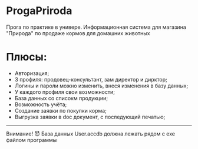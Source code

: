 # ProgaPriroda
Прога по практике в универе. Информационная система для магазина "Природа" по продаже кормов для домашних животных
# Плюсы:
* Авторизация;
* 3 профиля: продовец-консультант, зам директор и дирктор;
* Логины и пароли можно изменить, внеся изменения в базу данных;
* У каждого профиля свои возможности;
* База данных со списокм продукции;
* Возможность учёта;
* Создание заявки по покупки корма;
* Выгрузка заявки в doc документ, с последующий печатью;
-----------------
Внимание! 😈 База данных User.accdb должна лежать рядом с exe файлом программы
